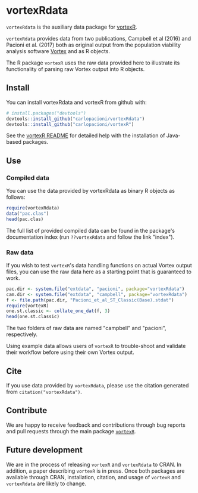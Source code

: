 # vortexRdata

`vortexRdata` is the auxiliary data package for [vortexR](https://github.com/carlopacioni/vortexR).

`vortexRdata` provides data from two publications, Campbell et al (2016) and 
Pacioni et al. (2017) both as original output from the population viability 
analysis software [Vortex](http://vortex10.org/) and as R objects.

The R package `vortexR` uses the raw data provided here to illustrate its
functionality of parsing raw Vortex output into R objects.

## Install

You can install vortexRdata and vortexR from github with:

```R
# install.packages("devtools")
devtools::install_github("carlopacioni/vortexRdata")
devtools::install_github("carlopacioni/vortexR")
```

See the [vortexR README](https://github.com/carlopacioni/vortexR/blob/master/README.md)
for detailed help with the installation of Java-based packages.

## Use

### Compiled data

You can use the data provided by vortexRdata as binary R objects as follows:

```R
require(vortexRdata)
data("pac.clas")
head(pac.clas)
```
The full list of provided compiled data can be found in the package's documentation
index (run `??vortexRdata` and follow the link "index").

### Raw data

If you wish to test `vortexR`'s data handling functions on actual Vortex output files,
you can use the raw data here as a starting point that is guaranteed to work.

```R
pac.dir <- system.file("extdata", "pacioni", package="vortexRdata")
cam.dir <- system.file("extdata", "campbell", package="vortexRdata")
f <- file.path(pac.dir, "Pacioni_et_al_ST_Classic(Base).stdat")
require(vortexR)
one.st.classic <- collate_one_dat(f, 3)
head(one.st.classic)
```

The two folders of raw data are named "campbell" and "pacioni", respectively.

Using example data allows users of `vortexR` to trouble-shoot and validate their
workflow before using their own Vortex output.

## Cite

If you use data provided by `vortexRdata`, please use the citation generated from
`citation("vortexRdata")`.

## Contribute

We are happy to receive feedback and contributions through bug reports and pull 
requests through the main package [`vortexR`](https://github.com/carlopacioni/vortexR/issues).

## Future development

We are in the process of releasing `vortexR` and `vortexRdata` to CRAN.
In addition, a paper describing `vortexR` is in press.
Once both packages are available through CRAN, installation, citation, and usage 
of `vortexR` and `vortexRdata` are likely to change.
